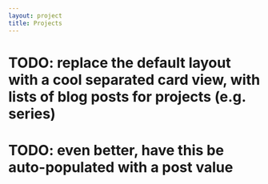 ```yaml
---
layout: project
title: Projects
---
```


# TODO: replace the default layout with a cool separated card view, with lists of blog posts for projects (e.g. series)
# TODO: even better, have this be auto-populated with a post value